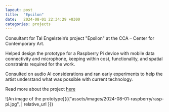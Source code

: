 ```yaml
---
layout: post
title:  "Epsilon"
date:   2024-08-01 22:34:29 +0300
categories: projects
---
```

Consultant for Tal Engelstein’s project "Epsilon" at the CCA – Center for Contemporary Art.

Helped design the prototype for a Raspberry Pi device with mobile data connectivity and microphone, keeping within cost, functionality, and spatial constraints required for the work.

Consulted on audio AI considerations and ran early experiments to help the artist understand what was possible with current technology.

Read more about the project [here](https://www.cca.org.il/exhibition/tal-engelstein%3A-epsilon-)

![An image of the prototype]({{"assets/images/2024-08-01-raspberry/rasp-pi.jpg",  | relative_url }})

